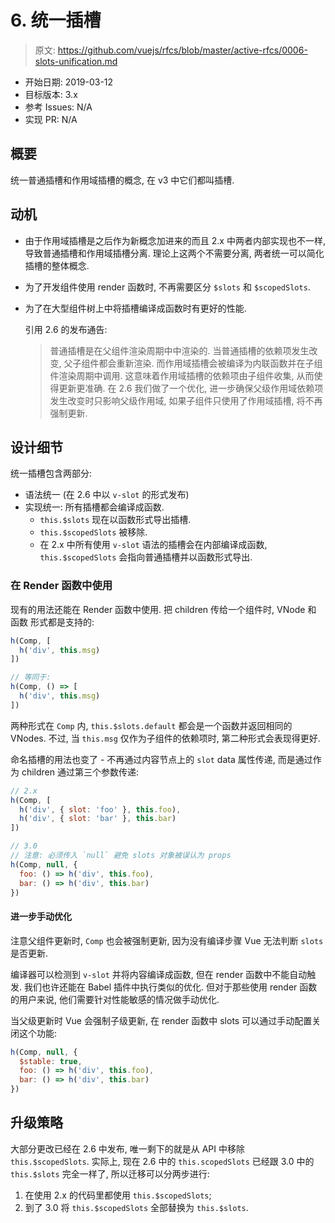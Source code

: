 # 6. 统一插槽

> 原文: <https://github.com/vuejs/rfcs/blob/master/active-rfcs/0006-slots-unification.md>

- 开始日期: 2019-03-12
- 目标版本: 3.x
- 参考 Issues: N/A
- 实现 PR: N/A

## 概要

统一普通插槽和作用域插槽的概念, 在 v3 中它们都叫插槽. 

## 动机

- 由于作用域插槽是之后作为新概念加进来的而且 2.x 中两者内部实现也不一样, 导致普通插槽和作用域插槽分离. 理论上这两个不需要分离, 两者统一可以简化插槽的整体概念. 
- 为了开发组件使用 render 函数时, 不再需要区分 `$slots` 和 `$scopedSlots`.
- 为了在大型组件树上中将插槽编译成函数时有更好的性能.

  引用 2.6 的发布通告: 

  > 普通插槽是在父组件渲染周期中中渲染的. 当普通插槽的依赖项发生改变, 父子组件都会重新渲染. 而作用域插槽会被编译为内联函数并在子组件渲染周期中调用. 
  > 这意味着作用域插槽的依赖项由子组件收集, 从而使得更新更准确. 在 2.6 我们做了一个优化, 进一步确保父级作用域依赖项发生改变时只影响父级作用域, 如果子组件只使用了作用域插槽, 将不再强制更新. 

## 设计细节

统一插槽包含两部分: 

- 语法统一 (在 2.6 中以 `v-slot` 的形式发布)
- 实现统一: 所有插槽都会编译成函数. 
  - `this.$slots` 现在以函数形式导出插槽.
  - `this.$scopedSlots` 被移除. 
  - 在 2.x 中所有使用 `v-slot` 语法的插槽会在内部编译成函数, `this.$scopedSlots` 会指向普通插槽并以函数形式导出. 

### 在 Render 函数中使用

现有的用法还能在 Render 函数中使用. 把 children 传给一个组件时, VNode 和 函数 形式都是支持的: 

``` js
h(Comp, [
  h('div', this.msg)
])

// 等同于:
h(Comp, () => [
  h('div', this.msg)
])
```

两种形式在 `Comp` 内, `this.$slots.default` 都会是一个函数并返回相同的 VNodes. 
不过, 当 `this.msg` 仅作为子组件的依赖项时, 第二种形式会表现得更好. 

命名插槽的用法也变了 - 不再通过内容节点上的 `slot` data 属性传递, 而是通过作为 children 通过第三个参数传递: 

``` js
// 2.x
h(Comp, [
  h('div', { slot: 'foo' }, this.foo),
  h('div', { slot: 'bar' }, this.bar)
])

// 3.0
// 注意: 必须传入 `null` 避免 slots 对象被误认为 props
h(Comp, null, {
  foo: () => h('div', this.foo),
  bar: () => h('div', this.bar)
})
```

#### 进一步手动优化

注意父组件更新时, `Comp` 也会被强制更新, 因为没有编译步骤 Vue 无法判断 `slots` 是否更新. 

编译器可以检测到 `v-slot` 并将内容编译成函数, 但在 render 函数中不能自动触发. 我们也许还能在 Babel 插件中执行类似的优化. 但对于那些使用 render 函数的用户来说, 他们需要针对性能敏感的情况做手动优化. 

当父级更新时 Vue 会强制子级更新, 在 render 函数中 slots 可以通过手动配置关闭这个功能: 

``` js
h(Comp, null, {
  $stable: true,
  foo: () => h('div', this.foo),
  bar: () => h('div', this.bar)
})
```

## 升级策略

大部分更改已经在 2.6 中发布, 唯一剩下的就是从 API 中移除 `this.$scopedSlots`. 实际上, 现在 2.6 中的 `this.scopedSlots` 已经跟 3.0 中的 `this.$slots` 完全一样了, 所以迁移可以分两步进行: 

1. 在使用 2.x 的代码里都使用 `this.$scopedSlots`;
2. 到了 3.0 将 `this.$scopedSlots` 全部替换为 `this.$slots`.

